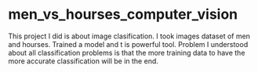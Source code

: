 # men_vs_hourses_computer_vision
This project I did is about image clasification. I took images dataset of men and hourses. Trained a model and t is powerful tool. Problem I  understood about all classification problems is that the more training data to have the more accurate classification will be in the end.
